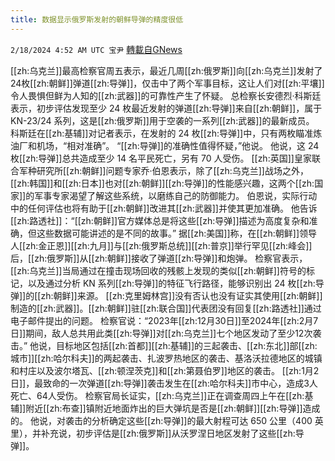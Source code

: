 ```yaml
---
title: 数据显示俄罗斯发射的朝鲜导弹的精度很低
---
```

`2/18/2024 4:52 AM UTC 宝尹` [轉載自GNews](https://gnews.org/articles/2319676)

 [[zh:乌克兰]]最高检察官周五表示，最近几周[[zh:俄罗斯]]向[[zh:乌克兰]]发射了24枚[[zh:朝鲜]]弹道[[zh:导弹]]，仅击中了两个军事目标，这让人们对[[zh:平壤]]令人畏惧但鲜为人知的[[zh:武器]]的可靠性产生了怀疑。 
总检察长安德烈·科斯廷表示，初步评估发现至少 24 枚最近发射的弹道[[zh:导弹]]来自[[zh:朝鲜]]，属于 KN-23/24 系列，这是[[zh:俄罗斯]]用于空袭的一系列[[zh:武器]]的最新成员。
科斯廷在[[zh:基辅]]对记者表示，在发射的 24 枚[[zh:导弹]]中，只有两枚瞄准炼油厂和机场，“相对准确”。
“[[zh:导弹]]的准确性值得怀疑，”他说。
他说，这 24 枚[[zh:导弹]]总共造成至少 14 名平民死亡，另有 70 人受伤。
[[zh:英国]]皇家联合军种研究所[[zh:朝鲜]]问题专家乔·伯恩表示，除了[[zh:乌克兰]]战场之外，[[zh:韩国]]和[[zh:日本]]也对[[zh:朝鲜]][[zh:导弹]]的性能感兴趣，这两个[[zh:国家]]的军事专家渴望了解这些系统，以磨练自己的防御能力。
伯恩说，实际行动中的任何评估也将有助于[[zh:朝鲜]]改进其[[zh:武器]]并使其更加准确。
他告诉[[zh:路透社]]：“[[zh:朝鲜]]官方媒体总是将这些[[zh:导弹]]描述为高度复杂和准确，但这些数据可能讲述的是不同的故事。”
据[[zh:美国]]称，在[[zh:朝鲜]]领导人[[zh:金正恩]][[zh:九月]]与[[zh:俄罗斯总统]][[zh:普京]]举行罕见[[zh:峰会]]后，[[zh:俄罗斯]]从[[zh:朝鲜]]接收了弹道[[zh:导弹]]和炮弹。
检察官表示，[[zh:乌克兰]]当局通过在撞击现场回收的残骸上发现的类似[[zh:朝鲜]]符号的标记，以及通过分析 KN 系列[[zh:导弹]]的特征飞行路径，能够识别出 24 枚[[zh:导弹]]的[[zh:朝鲜]]来源。
[[zh:克里姆林宫]]没有否认也没有证实其使用[[zh:朝鲜]]制造的[[zh:武器]]。[[zh:朝鲜]]驻[[zh:联合国]]代表团没有回复[[zh:路透社]]通过电子邮件提出的问题。
检察官说：“2023年[[zh:12月30日]]至2024年[[zh:2月7日]]期间，敌人总共用此类[[zh:导弹]]对[[zh:乌克兰]]七个地区发动了至少12次袭击。”
他说，目标地区包括[[zh:首都]][[zh:基辅]]的三起袭击、[[zh:东北]]部[[zh:城市]][[zh:哈尔科夫]]的两起袭击、扎波罗热地区的袭击、基洛沃拉德地区的城镇和村庄以及波尔塔瓦、[[zh:顿涅茨克]]和[[zh:第聂伯罗]]地区的袭击。
[[zh:1月2日]]，最致命的一次弹道[[zh:导弹]]袭击发生在[[zh:哈尔科夫]]市中心，造成3人死亡、64人受伤。
检察官局长证实，[[zh:乌克兰]]正在调查周四上午在[[zh:基辅]]附近[[zh:布查]]镇附近地面炸出的巨大弹坑是否是[[zh:朝鲜]][[zh:导弹]]造成的。
他说，对袭击的分析确定这些[[zh:导弹]]的最大射程可达 650 公里（400 英里），并补充说，初步评估是[[zh:俄罗斯]]从沃罗涅日地区发射了这些[[zh:导弹]]。


